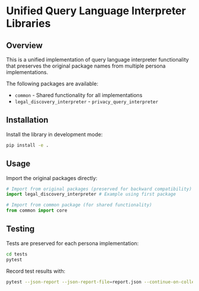 # Unified Query Language Interpreter Libraries

## Overview
This is a unified implementation of query language interpreter functionality 
that preserves the original package names from multiple persona implementations.

The following packages are available:
- `common` - Shared functionality for all implementations
- `legal_discovery_interpreter` - `privacy_query_interpreter`

## Installation
Install the library in development mode:

```bash
pip install -e .
```

## Usage
Import the original packages directly:

```python
# Import from original packages (preserved for backward compatibility)
import legal_discovery_interpreter # Example using first package

# Import from common package (for shared functionality)
from common import core
```

## Testing
Tests are preserved for each persona implementation:

```bash
cd tests
pytest
```

Record test results with:
```bash
pytest --json-report --json-report-file=report.json --continue-on-collection-errors
```
